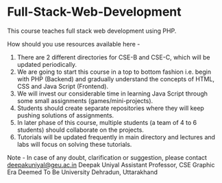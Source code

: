 # Full-Stack-Web-Development
This course teaches full stack web development using PHP.

How should you use resources available here - 
  1. There are 2 different directories for CSE-B and CSE-C, which will be updated periodically.
  2. We are going to start this course in a top to bottom fashion i.e. begin with PHP (Backend) and gradually understand the concepts of HTML, CSS and Java Script (Frontend).
  3. We will invest our considerable time in learning Java Script through some small assignments (games/mini-projects).
  4. Students should create separate repositories where they will keep pushing solutions of assignments.
  5. In later phase of this course, multiple students (a team of 4 to 6 students) should collaborate on the projects.
  6. Tutorials will be updated frequently in main directory and lectures and labs will
     focus on solving these tutorials.


Note - In case of any doubt, clarification or suggestion, please contact deepakuniyal@geu.ac.in
Deepak Uniyal
Assistant Professor, CSE
Graphic Era Deemed To Be University
Dehradun, Uttarakhand


